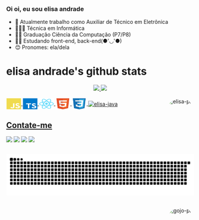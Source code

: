 ### Oi oi, eu sou elisa andrade

- 💼 Atualmente trabalho como Auxiliar de Técnico em Eletrônica
- 👩🏽‍💻 Técnica em Informática
- 👩‍🎓 Graduação Ciência da Computação (P7/P8)
- 👩‍💻 Estudando front-end, back-end(●'◡'●)
- 😊 Pronomes: ela/dela

# elisa andrade's github stats
<div align="center">
  <a href="https://github.com/lisalvsan">
  <img height="160em" src="https://github-readme-stats.vercel.app/api?username=elisalvsan&show_icons=true&theme=midnight-purple&include_all_commits=true&count_private=true"/>
  <img height="160em" src="https://github-readme-stats.vercel.app/api/top-langs/?username=elisalvsan&langs_count=8&layout=compact&theme=midnight-purple"/>
</div>

  <div style="display: inline_block"><br>
  <img align="center" alt="elisa-Js" height="30" width="40" src="https://raw.githubusercontent.com/devicons/devicon/master/icons/javascript/javascript-plain.svg">
  <img align="center" alt="elisa-Ts" height="30" width="40" src="https://raw.githubusercontent.com/devicons/devicon/master/icons/typescript/typescript-plain.svg">
  <img align="center" alt="elisa-React" height="30" width="40" src="https://raw.githubusercontent.com/devicons/devicon/master/icons/react/react-original.svg">
  <img align="center" alt="elisa-HTML" height="30" width="40" src="https://raw.githubusercontent.com/devicons/devicon/master/icons/html5/html5-original.svg">
  <img align="center" alt="elisa-CSS" height="30" width="40" src="https://raw.githubusercontent.com/devicons/devicon/master/icons/css3/css3-original.svg">
  <img align="center" alt="elisa-java" height="30" width="40" src="https://cdn.jsdelivr.net/gh/devicons/devicon/icons/java/java-original-wordmark.svg" >
    <img align="right" alt="elisa-pic" height="150" style="border-radius:50px;" src="https://cdn.discordapp.com/attachments/695378966072000612/930846538748555284/ezgif.com-gif-maker.gif?width=676&height=676">
  </div>
  
  ## Contate-me
  
  <div>
  <a href="https://instagram.com/amoracaxi" target="_blank"><img src="https://img.shields.io/badge/-Instagram-%23E4405F?style=for-the-badge&logo=instagram&logoColor=white" target="_blank"></a>
 	<a href="https://www.twitter.com/alvsandrd" target="_blank"><img src="https://img.shields.io/badge/Twitter-1DA1F2?style=for-the-badge&logo=twitter&logoColor=white" target="_blank"></a> 
  <a href = "mailto:elisalvsan@gmail.com"><img src="https://img.shields.io/badge/-Gmail-%23333?style=for-the-badge&logo=gmail&logoColor=white" target="_blank"></a>
  <a href="https://www.linkedin.com/in/elisa-maria-alves-de-andrade-29b746168/" target="_blank"><img src="https://img.shields.io/badge/-LinkedIn-%230077B5?style=for-the-badge&logo=linkedin&logoColor=white" target="_blank"></a> 
 
  ![Snake animation](https://github.com/elisalvsan/elisalvsan/blob/output/github-contribution-grid-snake.svg)
  </div>
  
##
  <img align="right" alt="gojo-pic" height="200" style="border-radius:50px;" src="https://i.pinimg.com/originals/a7/da/8b/a7da8b6bcd0432826334a0c3c6ad5da3.gif?width=676&height=676">
  
